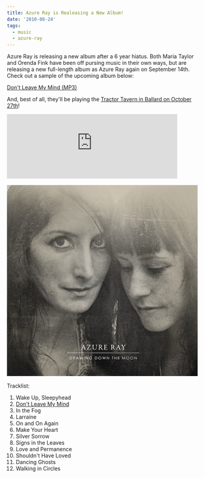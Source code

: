 ```yaml
---
title: Azure Ray is Realeasing a New Album!
date: '2010-08-24'
tags:
  - music
  - azure-ray
---
```


Azure Ray is releasing a new album after a 6 year hiatus. Both Maria Taylor and Orenda Fink have been off pursing music in their own ways, but are releasing a new full-length album as Azure Ray again on September 14th. Check out a sample of the upcoming album below:

[Don't Leave My Mind (MP3)](https://www.saddle-creek.com/sounds/AzureRay_DontLeaveMyMind.mp3)

And, best of all, they'll be playing the [Tractor Tavern in Ballard on October 27th](https://www.last.fm/event/1603437+Azure+Ray+at+The+Tractor+Tavern+on+27+October+2010)!

<iframe frameborder="0" name="saddle-creek" height="170" width="450" src="https://api.saddle-creek.com/efa/004/embed.php" marginheight="0" marginwidth="0" scrolling="no"></iframe>

![Azure Ray - Drawing Down The Moon Album Cover](./azure-ray.jpg)

Tracklist:

1. Wake Up, Sleepyhead
2. [Don't Leave My Mind](https://www.saddle-creek.com/sounds/AzureRay_DontLeaveMyMind.mp3)
3. In the Fog
4. Larraine
5. On and On Again
6. Make Your Heart
7. Silver Sorrow
8. Signs in the Leaves
9. Love and Permanence
10. Shouldn't Have Loved
11. Dancing Ghosts
12. Walking in Circles
